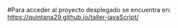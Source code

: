 #Para acceder al proyecto desplegado se encuentra en: https://quintana29.github.io/taller-javaScript/ 
